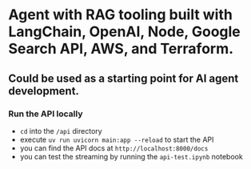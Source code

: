 # Agent with RAG tooling built with LangChain, OpenAI, Node, Google Search API, AWS, and Terraform.

## Could be used as a starting point for AI agent development.

### Run the API locally

* `cd` into the `/api` directory
* execute `uv run uvicorn main:app --reload` to start the API
* you can find the API docs at `http://localhost:8000/docs`
* you can test the streaming by running the `api-test.ipynb` notebook